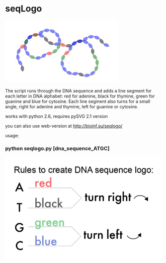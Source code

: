# seqLogo
![Alt text](https://github.com/vovalive/seqlogo/blob/master/img/photo5298489806780737501.jpg?raw=true "Title")

  The script runs through the DNA sequence and adds a line segment for each letter in DNA alphabet: red for adenine, black for  thymine, green for guanine and blue for cytosine. Each line segment also turns for a small angle, right for adenine and thymine, left for guanine or cytosine.

works with python 2.6, 
requires pySVG 2.1 version

you can also use web-version at http://bioinf.su/seqlogo/

usage: 
### python seqlogo.py [dna_sequence_ATGC]

![Alt text](https://github.com/vovalive/seqlogo/blob/master/img/photo5300770988465694678.jpg?raw=true "Title")
